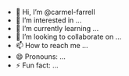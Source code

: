 - 👋 Hi, I’m @carmel-farrell
- 👀 I’m interested in ...
- 🌱 I’m currently learning ...
- 💞️ I’m looking to collaborate on ...
- 📫 How to reach me ...
- 😄 Pronouns: ...
- ⚡ Fun fact: ...

<!---
carmel-farrell/carmel-farrell is a ✨ special ✨ repository because its `README.md` (this file) appears on your GitHub profile.
You can click the Preview link to take a look at your changes.
--->
